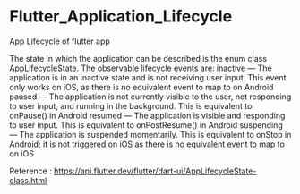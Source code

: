 # Flutter_Application_Lifecycle
App Lifecycle of flutter app

The state in which the application can be described is the enum class AppLifecycleState.
The observable lifecycle events are:
inactive — The application is in an inactive state and is not receiving user input. This event only works on iOS, as there is no equivalent event to map to on Android
paused — The application is not currently visible to the user, not responding to user input, and running in the background. This is equivalent to onPause() in Android
resumed — The application is visible and responding to user input. This is equivalent to onPostResume() in Android
suspending — The application is suspended momentarily. This is equivalent to onStop in Android; it is not triggered on iOS as there is no equivalent event to map to on iOS


Reference : https://api.flutter.dev/flutter/dart-ui/AppLifecycleState-class.html